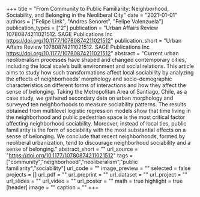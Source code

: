 +++
title = "From Community to Public Familiarity: Neighborhood, Sociability, and Belonging in the Neoliberal City"
date = "2021-01-01"
authors = ["Felipe Link", "Andres Senoret", "Felipe Valenzuela"]
publication_types = ["2"]
publication = "Urban Affairs Review 10780874211021512. SAGE Publications Inc https://doi.org/10.1177/10780874211021512"
publication_short = "Urban Affairs Review 10780874211021512. SAGE Publications Inc https://doi.org/10.1177/10780874211021512"
abstract = "Current urban neoliberalism processes have shaped and changed contemporary cities, including the local scale’s built environment and social relations. This article aims to study how such transformations affect local sociability by analyzing the effects of neighborhoods’ morphology and socio-demographic characteristics on different forms of interactions and how they affect the sense of belonging. Taking the Metropolitan Area of Santiago, Chile, as a case study, we gathered secondary data on urban morphology and surveyed ten neighborhoods to measure sociability patterns. The results obtained from multilevel logistic regression models show that time living in the neighborhood and public pedestrian space is the most critical factor affecting neighborhood sociability. Moreover, instead of local ties, public familiarity is the form of sociability with the most substantial effects on a sense of belonging. We conclude that recent neighborhoods, formed by neoliberal urbanization, tend to discourage neighborhood sociability and a sense of belonging."
abstract_short = ""
url_source = "https://doi.org/10.1177/10780874211021512"
tags = ["community","neighborhood","neoliberalism","public familiarity","sociability"]
url_code = ""
image_preview = ""
selected = false
projects = []
url_pdf = ""
url_preprint = ""
url_dataset = ""
url_project = ""
url_slides = ""
url_video = ""
url_poster = ""
math = true
highlight = true
[header]
image = ""
caption = ""
+++
